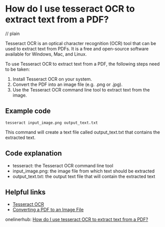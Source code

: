 # How do I use tesseract OCR to extract text from a PDF?
// plain

Tesseract OCR is an optical character recognition (OCR) tool that can be used to extract text from PDFs. It is a free and open-source software available for Windows, Mac, and Linux.

To use Tesseract OCR to extract text from a PDF, the following steps need to be taken:

1. Install Tesseract OCR on your system.
2. Convert the PDF into an image file (e.g. .png or .jpg).
3. Use the Tesseract OCR command line tool to extract text from the image.

## Example code

```
tesseract input_image.png output_text.txt
```

This command will create a text file called output_text.txt that contains the extracted text.

## Code explanation


* tesseract: the Tesseract OCR command line tool
* input_image.png: the image file from which text should be extracted
* output_text.txt: the output text file that will contain the extracted text

## Helpful links

* [Tesseract OCR](https://github.com/tesseract-ocr/tesseract)
* [Converting a PDF to an Image File](https://www.ilovepdf.com/pdf_to_image)

onelinerhub: [How do I use tesseract OCR to extract text from a PDF?](https://onelinerhub.com/tesseract-ocr/how-do-i-use-tesseract-ocr-to-extract-text-from-a-pdf)